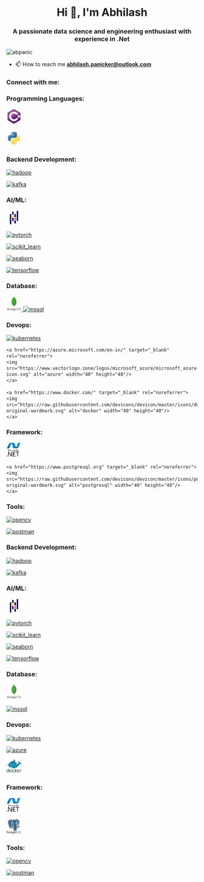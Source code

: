 <h1 align="center">Hi 👋, I'm Abhilash</h1>
<h3 align="center">A passionate data science and engineering enthusiast with experience in .Net</h3>

<p align="left"> <img src="https://komarev.com/ghpvc/?username=abpanic&label=Profile%20views&color=0e75b6&style=flat" alt="abpanic" /> </p>

- 📫 How to reach me **abhilash.panicker@outlook.com**

<h3 align="left">Connect with me:</h3>
<p align="left">
</p>

<h3 align="left">Programming Languages:</h3>
<p align="left"> 
	<a href="https://www.w3schools.com/cs/" target="_blank" rel="noreferrer"> 
	<img src="https://raw.githubusercontent.com/devicons/devicon/master/icons/csharp/csharp-original.svg" alt="csharp" width="40" height="40"/>
	</a>
</p>
<p align="left">		
	<a href="https://www.python.org" target="_blank" rel="noreferrer"> 
	<img src="https://raw.githubusercontent.com/devicons/devicon/master/icons/python/python-original.svg" alt="python" width="40" height="40"/>
	</a>
</p>

<h3 align="left">Backend Development:</h3>
<p align="left">
	<a href="https://hadoop.apache.org/" target="_blank" rel="noreferrer">
	<img src="https://www.vectorlogo.zone/logos/apache_hadoop/apache_hadoop-icon.svg" alt="hadoop" width="40" height="40"/>
	</a>
<p align="left"> 
	<a href="https://kafka.apache.org/" target="_blank" rel="noreferrer"> 
	<img src="https://www.vectorlogo.zone/logos/apache_kafka/apache_kafka-icon.svg" alt="kafka" width="40" height="40"/>
	</a> 
</p>
	
<h3 align="left">AI/ML:</h3>
<p align="left">
	 <a href="https://pandas.pydata.org/" target="_blank" rel="noreferrer"> 
	 <img src="https://raw.githubusercontent.com/devicons/devicon/2ae2a900d2f041da66e950e4d48052658d850630/icons/pandas/pandas-original.svg" alt="pandas" width="40" height="40"/>
	 </a>
<p align="left"> 	 
	 <a href="https://pytorch.org/" target="_blank" rel="noreferrer"> 
	 <img src="https://www.vectorlogo.zone/logos/pytorch/pytorch-icon.svg" alt="pytorch" width="40" height="40"/> 
	 </a> 
<p align="left"> 	 
	 <a href="https://scikit-learn.org/" target="_blank" rel="noreferrer">
	 <img src="https://upload.wikimedia.org/wikipedia/commons/0/05/Scikit_learn_logo_small.svg" alt="scikit_learn" width="40" height="40"/>
	 </a> 
<p align="left"> 	 
	 <a href="https://seaborn.pydata.org/" target="_blank" rel="noreferrer">
	 <img src="https://seaborn.pydata.org/_images/logo-mark-lightbg.svg" alt="seaborn" width="40" height="40"/>
	 </a>
<p align="left"> 	 
	 <a href="https://www.tensorflow.org" target="_blank" rel="noreferrer">
	 <img src="https://www.vectorlogo.zone/logos/tensorflow/tensorflow-icon.svg" alt="tensorflow" width="40" height="40"/> 
	 </a>
</p>


<h3 align="left">Database:</h3>
<p align="left">
  <a href="https://www.mongodb.com/" target="_blank" rel="noreferrer">
  <img src="https://raw.githubusercontent.com/devicons/devicon/master/icons/mongodb/mongodb-original-wordmark.svg" alt="mongodb" width="40" height="40"/> 
  </a>
  
   <a href="https://www.microsoft.com/en-us/sql-server" target="_blank" rel="noreferrer">
  <img src="https://www.svgrepo.com/show/303229/microsoft-sql-server-logo.svg" alt="mssql" width="40" height="40"/>
  </a> 
</p>

<h3 align="left">Devops:</h3>
<p align="left">
	<a href="https://kubernetes.io" target="_blank" rel="noreferrer"> 
	<img src="https://www.vectorlogo.zone/logos/kubernetes/kubernetes-icon.svg" alt="kubernetes" width="40" height="40"/> 
	</a>

	<a href="https://azure.microsoft.com/en-in/" target="_blank" rel="noreferrer">
	<img src="https://www.vectorlogo.zone/logos/microsoft_azure/microsoft_azure-icon.svg" alt="azure" width="40" height="40"/>
	</a> 
 
	<a href="https://www.docker.com/" target="_blank" rel="noreferrer">
	<img src="https://raw.githubusercontent.com/devicons/devicon/master/icons/docker/docker-original-wordmark.svg" alt="docker" width="40" height="40"/>
	</a>
</p>	

<h3 align="left">Framework:</h3>
<p align="left">
	<a href="https://dotnet.microsoft.com/" target="_blank" rel="noreferrer"> 
	<img src="https://raw.githubusercontent.com/devicons/devicon/master/icons/dot-net/dot-net-original-wordmark.svg" alt="dotnet" width="40" height="40"/> 
	</a>
	
	<a href="https://www.postgresql.org" target="_blank" rel="noreferrer"> 
	<img src="https://raw.githubusercontent.com/devicons/devicon/master/icons/postgresql/postgresql-original-wordmark.svg" alt="postgresql" width="40" height="40"/> 
	</a> 
</p>

<h3 align="left">Tools:</h3>
<p align="left">
	<a href="https://opencv.org/" target="_blank" rel="noreferrer"> 
	<img src="https://www.vectorlogo.zone/logos/opencv/opencv-icon.svg" alt="opencv" width="40" height="40"/>
	</a> 
<p align="left"> 
	<a href="https://postman.com" target="_blank" rel="noreferrer">
	<img src="https://www.vectorlogo.zone/logos/getpostman/getpostman-icon.svg" alt="postman" width="40" height="40"/> 
	</a> 
</p>

</p>

<h3 align="left">Backend Development:</h3>
<p align="left">
	<a href="https://hadoop.apache.org/" target="_blank" rel="noreferrer">
	<img src="https://www.vectorlogo.zone/logos/apache_hadoop/apache_hadoop-icon.svg" alt="hadoop" width="40" height="40"/>
	</a>
<p align="left"> 
	<a href="https://kafka.apache.org/" target="_blank" rel="noreferrer"> 
	<img src="https://www.vectorlogo.zone/logos/apache_kafka/apache_kafka-icon.svg" alt="kafka" width="40" height="40"/>
	</a> 
</p>
	
<h3 align="left">AI/ML:</h3>
<p align="left">
	 <a href="https://pandas.pydata.org/" target="_blank" rel="noreferrer"> 
	 <img src="https://raw.githubusercontent.com/devicons/devicon/2ae2a900d2f041da66e950e4d48052658d850630/icons/pandas/pandas-original.svg" alt="pandas" width="40" height="40"/>
	 </a>
<p align="left"> 	 
	 <a href="https://pytorch.org/" target="_blank" rel="noreferrer"> 
	 <img src="https://www.vectorlogo.zone/logos/pytorch/pytorch-icon.svg" alt="pytorch" width="40" height="40"/> 
	 </a> 
<p align="left"> 	 
	 <a href="https://scikit-learn.org/" target="_blank" rel="noreferrer">
	 <img src="https://upload.wikimedia.org/wikipedia/commons/0/05/Scikit_learn_logo_small.svg" alt="scikit_learn" width="40" height="40"/>
	 </a> 
<p align="left"> 	 
	 <a href="https://seaborn.pydata.org/" target="_blank" rel="noreferrer">
	 <img src="https://seaborn.pydata.org/_images/logo-mark-lightbg.svg" alt="seaborn" width="40" height="40"/>
	 </a>
<p align="left"> 	 
	 <a href="https://www.tensorflow.org" target="_blank" rel="noreferrer">
	 <img src="https://www.vectorlogo.zone/logos/tensorflow/tensorflow-icon.svg" alt="tensorflow" width="40" height="40"/> 
	 </a>
</p>


<h3 align="left">Database:</h3>
<p align="left">
  <a href="https://www.mongodb.com/" target="_blank" rel="noreferrer">
  <img src="https://raw.githubusercontent.com/devicons/devicon/master/icons/mongodb/mongodb-original-wordmark.svg" alt="mongodb" width="40" height="40"/> 
  </a>
<p align="left">   
   <a href="https://www.microsoft.com/en-us/sql-server" target="_blank" rel="noreferrer">
  <img src="https://www.svgrepo.com/show/303229/microsoft-sql-server-logo.svg" alt="mssql" width="40" height="40"/>
  </a> 
</p>

<h3 align="left">Devops:</h3>
<p align="left">
	<a href="https://kubernetes.io" target="_blank" rel="noreferrer"> 
	<img src="https://www.vectorlogo.zone/logos/kubernetes/kubernetes-icon.svg" alt="kubernetes" width="40" height="40"/> 
	</a>
<p align="left"> 
	<a href="https://azure.microsoft.com/en-in/" target="_blank" rel="noreferrer">
	<img src="https://www.vectorlogo.zone/logos/microsoft_azure/microsoft_azure-icon.svg" alt="azure" width="40" height="40"/>
	</a> 
<p align="left">  
	<a href="https://www.docker.com/" target="_blank" rel="noreferrer">
	<img src="https://raw.githubusercontent.com/devicons/devicon/master/icons/docker/docker-original-wordmark.svg" alt="docker" width="40" height="40"/>
	</a>
</p>	

<h3 align="left">Framework:</h3>
<p align="left">
	<a href="https://dotnet.microsoft.com/" target="_blank" rel="noreferrer"> 
	<img src="https://raw.githubusercontent.com/devicons/devicon/master/icons/dot-net/dot-net-original-wordmark.svg" alt="dotnet" width="40" height="40"/> 
	</a>
<p align="left"> 	
	<a href="https://www.postgresql.org" target="_blank" rel="noreferrer"> 
	<img src="https://raw.githubusercontent.com/devicons/devicon/master/icons/postgresql/postgresql-original-wordmark.svg" alt="postgresql" width="40" height="40"/> 
	</a> 
</p>

<h3 align="left">Tools:</h3>
<p align="left">
	<a href="https://opencv.org/" target="_blank" rel="noreferrer"> 
	<img src="https://www.vectorlogo.zone/logos/opencv/opencv-icon.svg" alt="opencv" width="40" height="40"/>
	</a> 
<p align="left"> 
	<a href="https://postman.com" target="_blank" rel="noreferrer">
	<img src="https://www.vectorlogo.zone/logos/getpostman/getpostman-icon.svg" alt="postman" width="40" height="40"/> 
	</a> 
</p>
